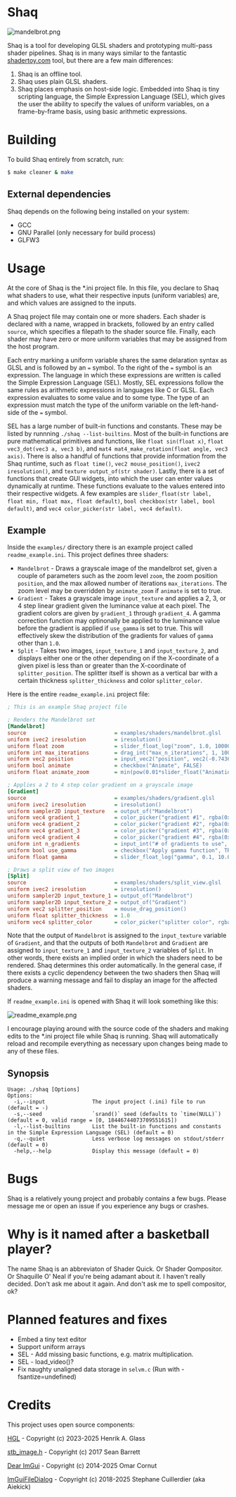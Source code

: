 # Shaq

![mandelbrot.png](https://github.com/henrikglass/shaq/blob/main/extras/images/mandelbrot.png?raw=true)

Shaq is a tool for developing GLSL shaders and prototyping multi-pass shader pipelines. Shaq is in many 
ways similar to the fantastic [shadertoy.com](https://shadertoy.com) tool, but there are a few main differences:

1. Shaq is an offline tool.
2. Shaq uses plain GLSL shaders.
3. Shaq places emphasis on host-side logic. Embedded into Shaq is tiny scripting language, the Simple
   Expression Language (SEL), which gives the user the ability to specify the values of uniform
   variables, on a frame-by-frame basis, using basic arithmetic expressions.

# Building
To build Shaq entirely from scratch, run:

```bash
$ make cleaner & make
```

## External dependencies
Shaq depends on the following being installed on your system:

* GCC
* GNU Parallel (only necessary for build process)
* GLFW3

# Usage
At the core of Shaq is the \*.ini project file. In this file, you declare to Shaq what shaders to use, what
their respective inputs (uniform variables) are, and which values are assigned to the inputs.

A Shaq project file may contain one or more shaders. Each shader is declared with a name, wrapped in brackets,
followed by an entry called `source`, which specifies a filepath to the shader source file. Finally, each shader
may have zero or more uniform variables that may be assigned from the host program.

Each entry marking a uniform variable shares the same delaration syntax as GLSL and is followed by an `=`
symbol. To the right of the `=` symbol is an expression. The language in which these expressions are written is
called the Simple Expression Language (SEL). Mostly, SEL expressions follow the same rules as arithmetic expressions
in languages like C or GLSL. Each expression evaluates to some value and to some type. The type of an expression
must match the type of the uniform variable on the left-hand-side of the `=` symbol.

SEL has a large number of built-in functions and constants. These may be listed by runnning `./shaq --list-builtins`.
Most of the built-in functions are pure mathematical primitives and functions, like `float sin(float x)`,
`float vec3_dot(vec3 a, vec3 b)`, and `mat4 mat4_make_rotation(float angle, vec3 axis)`. There is also a handful
of functions that provide information from the Shaq runtime, such as `float time()`, `vec2 mouse_position()`,
`ivec2 iresolution()`, and `texture output_of(str shader)`. Lastly, there is a set of functions that create
GUI widgets, into which the user can enter values dynamically at runtime. These functions evaluate to the
values entered into their respective widgets. A few examples are
`slider_float(str label, float min, float max, float default)`, `bool checkbox(str label, bool default)`, and
`vec4 color_picker(str label, vec4 default)`.

## Example
Inside the `examples/` directory there is an example project called `readme_example.ini`. This project
defines three shaders:

* `Mandelbrot` - Draws a grayscale image of the mandelbrot set, given a couple of parameters such as the zoom
  level `zoom`, the zoom position `position`, and the max allowed number of iterations `max_iterations`. The
  zoom level may be overridden by `animate_zoom` if `animate` is set to true.
* `Gradient` - Takes a grayscale image `input_texture` and applies a 2, 3, or 4 step linear gradient given the
  luminance value at each pixel. The gradient colors are given by `gradient_1` through `gradient_4`. A gamma
  correction function may optinonally be applied to the luminance value before the gradient is applied if
  `use_gamma` is set to true. This will effectively skew the distribution of the gradients for values of
  `gamma` other than `1.0`.
* `Split` - Takes two images, `input_texture_1` and `input_texture_2`, and displays either one or the other
  depending on if the X-coordinate of a given pixel is less than or greater than the X-coordinate of
  `splitter_position`. The splitter itself is shown as a vertical bar with a certain thickness
  `splitter_thickness` and color `splitter_color`.

Here is the entire `readme_example.ini` project file:

```ini
; This is an example Shaq project file

; Renders the Mandelbrot set
[Mandelbrot]
source                            = examples/shaders/mandelbrot.glsl
uniform ivec2 iresolution         = iresolution()
uniform float zoom                = slider_float_log("zoom", 1.0, 1000000.0, 1.0)
uniform int max_iterations        = drag_int("max_n_iterations", 1, 1000, 192)
uniform vec2 position             = input_vec2("position", vec2(-0.74364, 0.13182))
uniform bool animate              = checkbox("Animate", FALSE)
uniform float animate_zoom        = min(pow(0.01*slider_float("Animation Speed", 0.01, 10.0, 1.0)*time() + 1.0, 10.0), 1000000.0)

; Applies a 2 to 4 step color gradient on a grayscale image
[Gradient]
source                            = examples/shaders/gradient.glsl
uniform ivec2 iresolution         = iresolution()
uniform sampler2D input_texture   = output_of("Mandelbrot")
uniform vec4 gradient_1           = color_picker("gradient #1", rgba(0x1E1E1EFF))
uniform vec4 gradient_2           = color_picker("gradient #2", rgba(0x353A87FF))
uniform vec4 gradient_3           = color_picker("gradient #3", rgba(0xD900FFFF))
uniform vec4 gradient_4           = color_picker("gradient #4", rgba(0xFFFFFFFF))
uniform int n_gradients           = input_int("# of gradients to use", 4)
uniform bool use_gamma            = checkbox("Apply gamma function", TRUE)
uniform float gamma               = slider_float_log("gamma", 0.1, 10.0, PHI)

; Draws a split view of two images
[Split]
source                            = examples/shaders/split_view.glsl
uniform ivec2 iresolution         = iresolution()
uniform sampler2D input_texture_1 = output_of("Mandelbrot")
uniform sampler2D input_texture_2 = output_of("Gradient")
uniform vec2 splitter_position    = mouse_drag_position()
uniform float splitter_thickness  = 1.0
uniform vec4 splitter_color       = color_picker("splitter color", rgba(0xA02010FF))
```

Note that the output of `Mandelbrot` is assigned to the `input_texture` variable of `Gradient`, and that the
outputs of both `Mandelbrot` and `Gradient` are assigned to `input_texture_1` and `input_texture_2` variables 
of `Split`. In other words, there exists an implied order in which the shaders need to be rendered. Shaq determines 
this order automatically. In the general case, if there exists a cyclic dependency between the two shaders then 
Shaq will produce a warning message and fail to display an image for the affected shaders.

If `readme_example.ini` is opened with Shaq it will look something like this:

![readme_example.png](https://github.com/henrikglass/shaq/blob/main/extras/images/readme_example.png?raw=true)

I encourage playing around with the source code of the shaders and making edits to the \*.ini project file
while Shaq is running. Shaq will automatically reload and recompile everything as necessary upon changes being
made to any of these files.

## Synopsis

```
Usage: ./shaq [Options]
Options:
  -i,--input               The input project (.ini) file to run (default = -)
  -s,--seed                `srand()` seed (defaults to `time(NULL)`) (default = 0, valid range = [0, 18446744073709551615])
  -l,--list-builtins       List the built-in functions and constants in the Simple Expression Language (SEL) (default = 0)
  -q,--quiet               Less verbose log messages on stdout/stderr (default = 0)
  -help,--help             Display this message (default = 0)
```

# Bugs
Shaq is a relatively young project and probably contains a few bugs. Please message me or open an issue if you
experience any bugs or crashes.

# Why is it named after a basketball player?
The name Shaq is an abbreviaton of Shader Quick. Or Shader Qompositor. Or Shaquille O' Neal if you're
being adamant about it. I haven't really decided. Don't ask me about it again. And don't ask me to
spell compositor, ok?

# Planned features and fixes

* Embed a tiny text editor
* Support uniform arrays
* SEL - Add missing basic functions, e.g. matrix multiplication.
* SEL - load\_video()?
* Fix naughty unaligned data storage in `selvm.c` (Run with -fsantize=undefined)

# Credits
This project uses open source components:

[HGL](https://github.com/henrikglass) - Copyright (c) 2023-2025 Henrik A. Glass

[stb\_image.h](https://github.com/nothings/stb/blob/master/stb_image.h) - Copyright (c) 2017 Sean Barrett

[Dear ImGui](https://github.com/ocornut/imgui) - Copyright (c) 2014-2025 Omar Cornut

[ImGuiFileDialog](https://github.com/aiekick/ImGuiFileDialog) - Copyright (c) 2018-2025 Stephane Cuillerdier (aka Aiekick)

